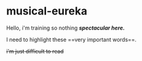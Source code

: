 # musical-eureka

Hello, i'm training so nothing ***spectacular here.***

I need to highlight these ==very important words==.

~~i'm just difficult to read~~
